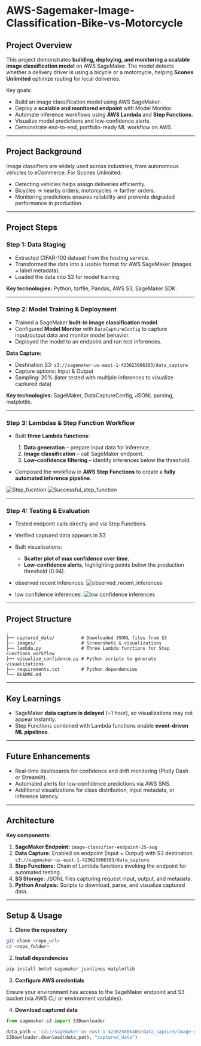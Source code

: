# AWS-Sagemaker-Image-Classification-Bike-vs-Motorcycle

## Project Overview

This project demonstrates **building, deploying, and monitoring a scalable image classification model** on AWS SageMaker. The model detects whether a delivery driver is using a bicycle or a motorcycle, helping **Scones Unlimited** optimize routing for local deliveries.

Key goals:

* Build an image classification model using AWS SageMaker.
* Deploy a **scalable and monitored endpoint** with Model Monitor.
* Automate inference workflows using **AWS Lambda** and **Step Functions**.
* Visualize model predictions and low-confidence alerts.
* Demonstrate end-to-end, portfolio-ready ML workflow on AWS.

---

## Project Background

Image classifiers are widely used across industries, from autonomous vehicles to eCommerce. For Scones Unlimited:

* Detecting vehicles helps assign deliveries efficiently.
* Bicycles → nearby orders; motorcycles → farther orders.
* Monitoring predictions ensures reliability and prevents degraded performance in production.

---

## Project Steps

### **Step 1: Data Staging**

* Extracted CIFAR-100 dataset from the hosting service.
* Transformed the data into a usable format for AWS SageMaker (images + label metadata).
* Loaded the data into S3 for model training.

**Key technologies:** Python, tarfile, Pandas, AWS S3, SageMaker SDK.

---

### **Step 2: Model Training & Deployment**

* Trained a SageMaker **built-in image classification model**.
* Configured **Model Monitor** with `DataCaptureConfig` to capture input/output data and monitor model behavior.
* Deployed the model to an endpoint and ran test inferences.

**Data Capture:**

* Destination S3: `s3://sagemaker-us-east-1-423623866303/data_capture`
* Capture options: Input & Output
* Sampling: 20% (later tested with multiple inferences to visualize captured data)

**Key technologies:** SageMaker, DataCaptureConfig, JSONL parsing, matplotlib.

---

### **Step 3: Lambdas & Step Function Workflow**

* Built **three Lambda functions**:

  1. **Data generation** – prepare input data for inference.
  2. **Image classification** – call SageMaker endpoint.
  3. **Low-confidence filtering** – identify inferences below the threshold.

* Composed the workflow in **AWS Step Functions** to create a **fully automated inference pipeline**.


![Step_fucntion](imgs/stepfunctions_graph.png)
![Successful_step_function](imgs/screenshot_suceeded.png)

---

### **Step 4: Testing & Evaluation**

* Tested endpoint calls directly and via Step Functions.
* Verified captured data appears in S3 
* Built visualizations:

  * **Scatter plot of max confidence over time**.
  * **Low-confidence alerts**, highlighting points below the production threshold (0.94).

- observed recent inferences:
![observed_recent_inferences](imgs/observed_recent_inferences.png)

- low confidence inferences:
![low confidence inferences](imgs/low_confidence_inferences.png)
---



## Project Structure

```
.
├── captured_data/          # Downloaded JSONL files from S3
├── images/                 # Screenshots & visualizations
├── lambda.py               # Three Lambda functions for Step Functions workflow
├── visualize_confidence.py # Python scripts to generate visualizations
├── requirements.txt        # Python dependencies
└── README.md
```

---

## Key Learnings

* SageMaker **data capture is delayed** (\~1 hour), so visualizations may not appear instantly.
* Step Functions combined with Lambda functions enable **event-driven ML pipelines**.

---

## Future Enhancements

* Real-time dashboards for confidence and drift monitoring (Plotly Dash or Streamlit).
* Automated alerts for low-confidence predictions via AWS SNS.
* Additional visualizations for class distribution, input metadata, or inference latency.

---

## Architecture


**Key components:**

1. **SageMaker Endpoint:** `image-classifier-endpoint-25-aug`
2. **Data Capture:** Enabled on endpoint (Input + Output) with S3 destination `s3://sagemaker-us-east-1-423623866303/data_capture`.
3. **Step Functions:** Chain of Lambda functions invoking the endpoint for automated testing.
4. **S3 Storage:** JSONL files capturing request input, output, and metadata.
5. **Python Analysis:** Scripts to download, parse, and visualize captured data.

---

## Setup & Usage

1. **Clone the repository**

```bash
git clone <repo_url>
cd <repo_folder>
```

2. **Install dependencies**

```bash
pip install boto3 sagemaker jsonlines matplotlib
```

3. **Configure AWS credentials**

Ensure your environment has access to the SageMaker endpoint and S3 bucket (via AWS CLI or environment variables).

4. **Download captured data**

```python
from sagemaker.s3 import S3Downloader

data_path = 's3://sagemaker-us-east-1-423623866303/data_capture/image-classifier-endpoint-25-aug/'
S3Downloader.download(data_path, "captured_data")
```
